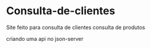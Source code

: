 # Consulta-de-clientes
Site feito para consulta de clientes consulta de produtos

criando uma api no json-server
